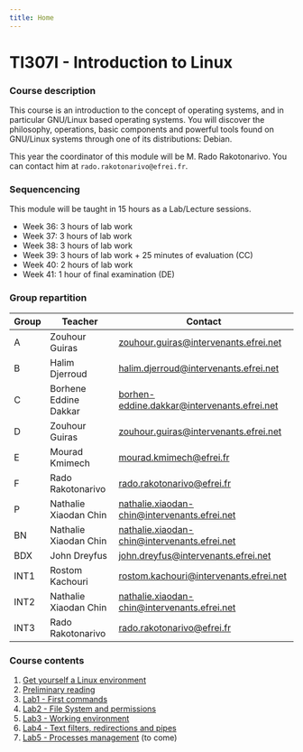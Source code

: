 ```yaml
---
title: Home
---
```


# TI307I - Introduction to Linux

### Course description

This course is an introduction to the concept of operating systems, and in particular GNU/Linux based operating systems. You will discover the philosophy, operations, basic components and powerful tools found on GNU/Linux systems through one of its distributions: Debian.

This year the coordinator of this module will be M. Rado Rakotonarivo. You can contact him at `rado.rakotonarivo@efrei.fr`.

### Sequencencing

This module will be taught in 15 hours as a Lab/Lecture sessions.

-   Week 36: 3 hours of lab work
-   Week 37: 3 hours of lab work
-   Week 38: 3 hours of lab work
-   Week 39: 3 hours of lab work + 25 minutes of evaluation (CC)
-   Week 40: 2 hours of lab work
-   Week 41: 1 hour of final examination (DE)

### Group repartition

| Group     | Teacher                   | Contact    |
|-----------|---------------------------|------------|
| A         | Zouhour Guiras            | zouhour.guiras@intervenants.efrei.net           |
| B         | Halim Djerroud            | halim.djerroud@intervenants.efrei.net       |
| C         | Borhene Eddine Dakkar     | borhen-eddine.dakkar@intervenants.efrei.net       |
| D         | Zouhour Guiras            | zouhour.guiras@intervenants.efrei.net       |
| E         | Mourad Kmimech            | mourad.kmimech@efrei.fr       |
| F         | Rado Rakotonarivo         | rado.rakotonarivo@efrei.fr       |
| P         | Nathalie Xiaodan Chin     | nathalie.xiaodan-chin@intervenants.efrei.net       |
| BN        | Nathalie Xiaodan Chin     | nathalie.xiaodan-chin@intervenants.efrei.net       |
| BDX       | John Dreyfus              | john.dreyfus@intervenants.efrei.net       |
| INT1      | Rostom Kachouri           | rostom.kachouri@intervenants.efrei.net        |
| INT2      | Nathalie Xiaodan Chin     | nathalie.xiaodan-chin@intervenants.efrei.net       |
| INT3      | Rado Rakotonarivo         | rado.rakotonarivo@efrei.fr       |



### Course contents
1. [Get yourself a Linux environment](./contents/installation-wsl.md)
2. [Preliminary reading](./contents/preliminary-reading.md)
3. [Lab1 - First commands](./contents/tp1.md)
4. [Lab2 - File System and permissions](./contents/tp2.md)
5. [Lab3 - Working environment](./contents/tp3.md)
6. [Lab4 - Text filters, redirections and pipes](./contents/tp4.md)
7. [Lab5 - Processes management](#) (to come)
